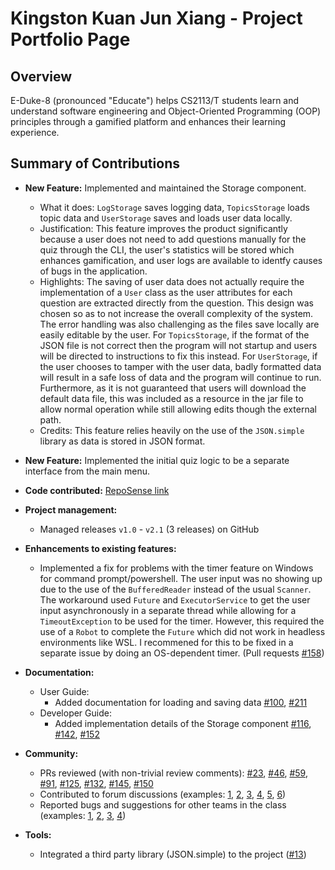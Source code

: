 # Kingston Kuan Jun Xiang - Project Portfolio Page

## Overview

E-Duke-8 (pronounced "Educate") helps CS2113/T students learn and understand software engineering and Object-Oriented Programming (OOP) principles through a gamified platform and enhances their learning experience. 

## Summary of Contributions

- **New Feature:** Implemented and maintained the Storage component.
  - What it does: `LogStorage` saves logging data, `TopicsStorage` loads topic data and `UserStorage` saves and loads user data locally.
  - Justification: This feature improves the product significantly because a user does not need to add questions manually for the quiz through the CLI, the user's statistics will be stored which enhances gamification, and user logs are available to identfy causes of bugs in the application.
  - Highlights: The saving of user data does not actually require the implementation of a `User` class as the user attributes for each question are extracted directly from the question.
  This design was chosen so as to not increase the overall complexity of the system.
  The error handling was also challenging as the files save locally are easily editable by the user.
  For `TopicsStorage`, if the format of the JSON file is not correct then the program will not startup and users will be directed to instructions to fix this instead.
  For `UserStorage`, if the user chooses to tamper with the user data, badly formatted data will result in a safe loss of data and the program will continue to run.
  Furthermore, as it is not guaranteed that users will download the default data file, this was included as a resource in the jar file to allow normal operation while still allowing edits though the external path.
  - Credits: This feature relies heavily on the use of the `JSON.simple` library as data is stored in JSON format.
- **New Feature:** Implemented the initial quiz logic to be a separate interface from the main menu.

- **Code contributed:** [RepoSense link](https://nus-cs2113-ay2021s1.github.io/tp-dashboard/#breakdown=true&search=kstonekuan&sort=groupTitle&sortWithin=title&since=2020-09-27&timeframe=commit&mergegroup=&groupSelect=groupByRepos&checkedFileTypes=docs~functional-code~test-code~other)

- **Project management:**
  - Managed releases `v1.0` - `v2.1` (3 releases) on GitHub

<div style="page-break-after: always;"></div>

- **Enhancements to existing features:**
  - Implemented a fix for problems with the timer feature on Windows for command prompt/powershell. The user input was no showing up due to the use of the `BufferedReader` instead of the usual `Scanner`. The workaround used `Future` and `ExecutorService` to get the user input asynchronously in a separate thread while allowing for a `TimeoutException` to be used for the timer. However, this required the use of a `Robot` to complete the `Future` which did not work in headless environments like WSL. I recommened for this to be fixed in a separate issue by doing an OS-dependent timer. (Pull requests [#158](https://github.com/AY2021S1-CS2113T-F12-3/tp/pull/158))
  
- **Documentation:**
  - User Guide:
    - Added documentation for loading and saving data [#100](https://github.com/AY2021S1-CS2113T-F12-3/tp/pull/100), [#211](https://github.com/AY2021S1-CS2113T-F12-3/tp/pull/211)
  - Developer Guide:
    - Added implementation details of the Storage component [#116](https://github.com/AY2021S1-CS2113T-F12-3/tp/pull/116), [#142](https://github.com/AY2021S1-CS2113T-F12-3/tp/pull/142), [#152](https://github.com/AY2021S1-CS2113T-F12-3/tp/pull/152)
  
- **Community:**
  - PRs reviewed (with non-trivial review comments): [#23](https://github.com/AY2021S1-CS2113T-F12-3/tp/pull/23), [#46](https://github.com/AY2021S1-CS2113T-F12-3/tp/pull/46), [#59](https://github.com/AY2021S1-CS2113T-F12-3/tp/pull/59), [#91](https://github.com/AY2021S1-CS2113T-F12-3/tp/pull/91), [#125](https://github.com/AY2021S1-CS2113T-F12-3/tp/pull/125), [#132](https://github.com/AY2021S1-CS2113T-F12-3/tp/pull/132), [#145](https://github.com/AY2021S1-CS2113T-F12-3/tp/pull/145), [#150](https://github.com/AY2021S1-CS2113T-F12-3/tp/pull/150)
  - Contributed to forum discussions (examples: [1](https://github.com/nus-cs2113-AY2021S1/forum/issues/64), [2](https://github.com/nus-cs2113-AY2021S1/forum/issues/79), [3](https://github.com/nus-cs2113-AY2021S1/forum/issues/47), [4](https://github.com/nus-cs2113-AY2021S1/forum/issues/56), [5](https://github.com/nus-cs2113-AY2021S1/forum/issues/91), [6](https://github.com/nus-cs2113-AY2021S1/forum/issues/117))
  - Reported bugs and suggestions for other teams in the class (examples: [1](https://github.com/kstonekuan/ped/issues/4), [2](https://github.com/kstonekuan/ped/issues/2), [3](https://github.com/kstonekuan/ped/issues/6), [4](https://github.com/kstonekuan/ped/issues/5))
  
- **Tools:**
  - Integrated a third party library (JSON.simple) to the project ([#13](https://github.com/AY2021S1-CS2113T-F12-3/tp/pull/13))